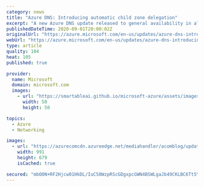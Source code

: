 ```yaml
---
category: news
title: "Azure DNS: Introducing automatic child zone delegation"
excerpt: "A new Azure DNS update released to general availability in all clouds makes it easier for our customers to create child zones which are easily attached to parent zones.  "
publishedDateTime: 2020-09-01T20:00:02Z
originalUrl: "https://azure.microsoft.com/en-us/updates/azure-dns-introducing-automatic-child-zone-delegation/"
webUrl: "https://azure.microsoft.com/en-us/updates/azure-dns-introducing-automatic-child-zone-delegation/"
type: article
quality: 104
heat: 105
published: true

provider:
  name: Microsoft
  domain: microsoft.com
  images:
    - url: "https://smartableai.github.io/microsoft-azure/assets/images/organizations/microsoft.com-50x50.jpg"
      width: 50
      height: 50

topics:
  - Azure
  - Networking

images:
  - url: "https://azurecomcdn.azureedge.net/mediahandler/acomblog/updates/UpdatesV2/blog/f84e0f24-60b8-4628-b347-c6332b0c944d.png"
    width: 991
    height: 679
    isCached: true

secured: "mbO0N+RF2Hjcw01HkDL/IuC58WzpRScGDgxpcGWN4BSWLgaJb49CKLBC6Tt5YJfl5iyj7lUv0YR3d2cJw/36ImGYKrHcULFqSCa0LW3L9Xcy5Y59OD1zOWjSOuM8pI69EYy7QuWS2EOWav74Uee0wS7alXDW7IUEGUCBDF1b6bDg6ZEzWPke7TIkVEs9SK0vcI0o/FiZ3YmUMmHlJBLQBOm+ODsgzgLx3VsHQmq+N26OQT1ZIQrn/k+AJVSYdW5fJc7pUd1JB0ZMPDI/s6+a/TiDTkygutZsZuXjYBlzDx1xo+ejisUc23DVcbaVtJGttjBugyS+FKfIMvMC9EqIFcZ8NtH03C5gpXcFVmiwcvI=;dNQZsvh8JpdcXt7TNJubSw=="
---
```


